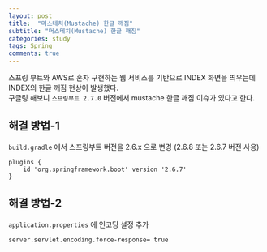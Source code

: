 ```yaml
---
layout: post
title:  "머스테치(Mustache) 한글 깨짐"
subtitle: "머스테치(Mustache) 한글 깨짐"
categories: study
tags: Spring
comments: true
---
```


스프링 부트와 AWS로 혼자 구현하는 웹 서비스를 기반으로 INDEX 화면을 띄우는데 INDEX의 한글 깨짐 현상이 발생했다.  
구글링 해보니 `스프링부트 2.7.0` 버전에서 mustache 한글 깨짐 이슈가 있다고 한다.


## 해결 방법-1
`build.gradle` 에서 스프링부트 버전을 2.6.x 으로 변경
(2.6.8 또는 2.6.7 버전 사용)  
```
plugins {
	id 'org.springframework.boot' version '2.6.7'
}
```

## 해결 방법-2
`application.properties` 에 인코딩 설정 추가  
```
server.servlet.encoding.force-response= true
```

